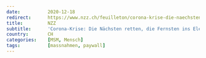 ```yaml
---
date:          2020-12-18
redirect:      https://www.nzz.ch/feuilleton/corona-krise-die-naechsten-retten-die-fernsten-ins-elend-stuerzen-ld.1592589
title:         NZZ
subtitle:      'Corona-Krise: Die Nächsten retten, die Fernsten ins Elend stürzen'
country:       CH
categories:    [MSM, Mensch]
tags:          [massnahmen, paywall]
---
```

